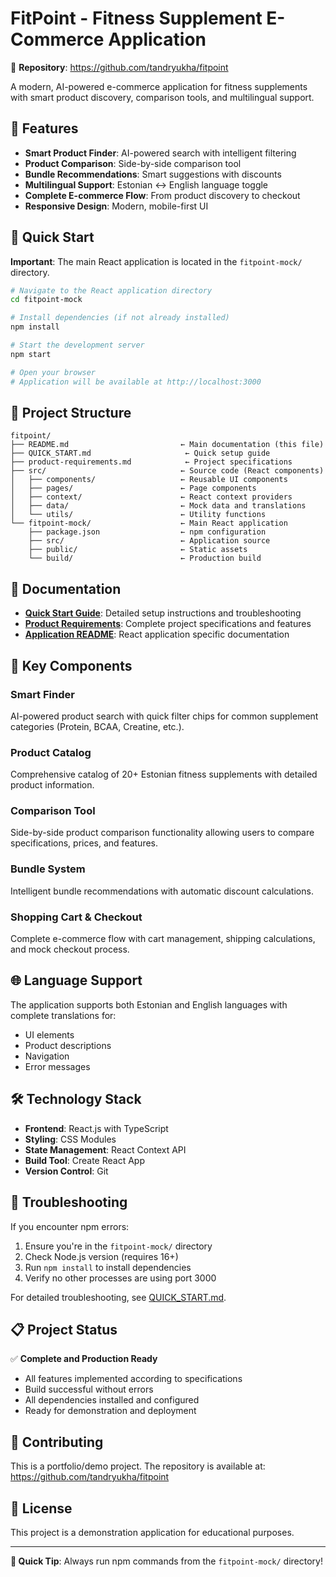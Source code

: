 # FitPoint - Fitness Supplement E-Commerce Application

🔗 **Repository**: https://github.com/tandryukha/fitpoint

A modern, AI-powered e-commerce application for fitness supplements with smart product discovery, comparison tools, and multilingual support.

## 🌟 Features

- **Smart Product Finder**: AI-powered search with intelligent filtering
- **Product Comparison**: Side-by-side comparison tool
- **Bundle Recommendations**: Smart suggestions with discounts
- **Multilingual Support**: Estonian ↔ English language toggle
- **Complete E-commerce Flow**: From product discovery to checkout
- **Responsive Design**: Modern, mobile-first UI

## 🚀 Quick Start

**Important**: The main React application is located in the `fitpoint-mock/` directory.

```bash
# Navigate to the React application directory
cd fitpoint-mock

# Install dependencies (if not already installed)
npm install

# Start the development server
npm start

# Open your browser
# Application will be available at http://localhost:3000
```

## 📁 Project Structure

```
fitpoint/
├── README.md                         ← Main documentation (this file)
├── QUICK_START.md                     ← Quick setup guide
├── product-requirements.md            ← Project specifications
├── src/                              ← Source code (React components)
│   ├── components/                   ← Reusable UI components
│   ├── pages/                        ← Page components
│   ├── context/                      ← React context providers
│   ├── data/                         ← Mock data and translations
│   └── utils/                        ← Utility functions
└── fitpoint-mock/                    ← Main React application
    ├── package.json                  ← npm configuration
    ├── src/                          ← Application source
    ├── public/                       ← Static assets
    └── build/                        ← Production build
```

## 📖 Documentation

- **[Quick Start Guide](QUICK_START.md)**: Detailed setup instructions and troubleshooting
- **[Product Requirements](product-requirements.md)**: Complete project specifications and features
- **[Application README](fitpoint-mock/README.md)**: React application specific documentation

## 🎯 Key Components

### Smart Finder
AI-powered product search with quick filter chips for common supplement categories (Protein, BCAA, Creatine, etc.).

### Product Catalog
Comprehensive catalog of 20+ Estonian fitness supplements with detailed product information.

### Comparison Tool
Side-by-side product comparison functionality allowing users to compare specifications, prices, and features.

### Bundle System
Intelligent bundle recommendations with automatic discount calculations.

### Shopping Cart & Checkout
Complete e-commerce flow with cart management, shipping calculations, and mock checkout process.

## 🌐 Language Support

The application supports both Estonian and English languages with complete translations for:
- UI elements
- Product descriptions
- Navigation
- Error messages

## 🛠️ Technology Stack

- **Frontend**: React.js with TypeScript
- **Styling**: CSS Modules
- **State Management**: React Context API
- **Build Tool**: Create React App
- **Version Control**: Git

## 🚨 Troubleshooting

If you encounter npm errors:

1. Ensure you're in the `fitpoint-mock/` directory
2. Check Node.js version (requires 16+)
3. Run `npm install` to install dependencies
4. Verify no other processes are using port 3000

For detailed troubleshooting, see [QUICK_START.md](QUICK_START.md).

## 📋 Project Status

✅ **Complete and Production Ready**

- All features implemented according to specifications
- Build successful without errors
- All dependencies installed and configured
- Ready for demonstration and deployment

## 🤝 Contributing

This is a portfolio/demo project. The repository is available at: https://github.com/tandryukha/fitpoint

## 📄 License

This project is a demonstration application for educational purposes.

---

**🎯 Quick Tip**: Always run npm commands from the `fitpoint-mock/` directory! 